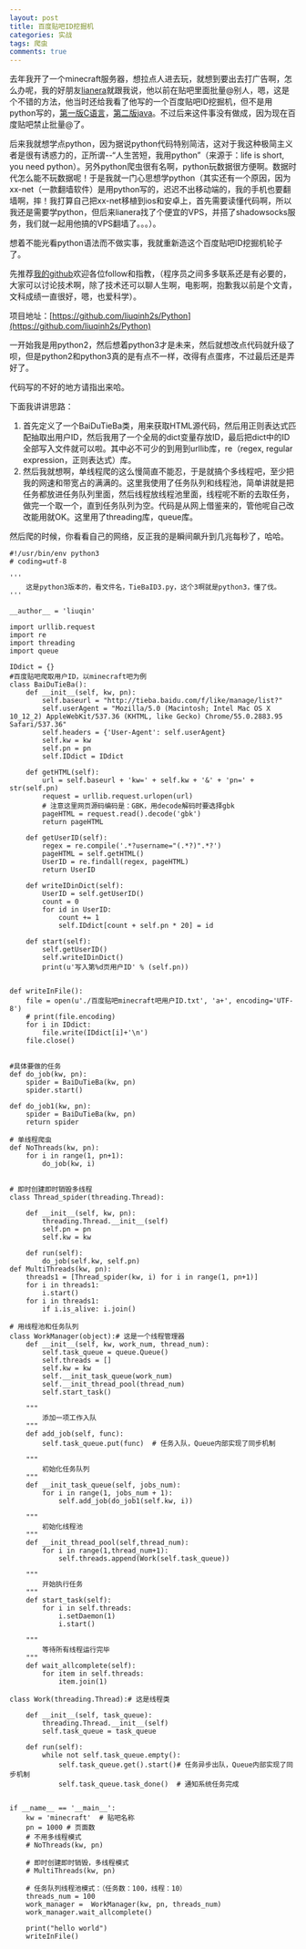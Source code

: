 ```yaml
---
layout: post
title: 百度贴吧ID挖掘机
categories: 实战
tags: 爬虫
comments: true
---
```


去年我开了一个minecraft服务器，想拉点人进去玩，就想到要出去打广告啊，怎么办呢，我的好朋友[lianera](http://lianera.com)就跟我说，他以前在贴吧里面批量@别人，嗯，这是个不错的方法，他当时还给我看了他写的一个百度贴吧ID挖掘机，但不是用python写的，[第一版C语言](https://github.com/lianera/archives/tree/master/tieba-digger)，[第二版java](https://github.com/lianera/archives/tree/master/tbot)。不过后来这件事没有做成，因为现在百度贴吧禁止批量@了。

后来我就想学点python，因为据说python代码特别简洁，这对于我这种极简主义者是很有诱惑力的，正所谓--“人生苦短，我用python”（来源于：life is short, you need python）。另外python爬虫很有名啊，python玩数据很方便啊。数据时代怎么能不玩数据呢！于是我就一门心思想学python（其实还有一个原因，因为xx-net（一款翻墙软件）是用python写的，迟迟不出移动端的，我的手机也要翻墙啊，摔！我打算自己把xx-net移植到ios和安卓上，首先需要读懂代码啊，所以我还是需要学python，但后来lianera找了个便宜的VPS，并搭了shadowsocks服务，我们就一起用他搞的VPS翻墙了。。。）。

想着不能光看python语法而不做实事，我就重新造这个百度贴吧ID挖掘机轮子了。

先推荐[我的github](https://github.com/liuqinh2s)欢迎各位follow和指教，（程序员之间多多联系还是有必要的，大家可以讨论技术啊，除了技术还可以聊人生啊，电影啊，抱歉我以前是个文青，文科成绩一直很好，嗯，也爱科学）。

项目地址：[https://github.com/liuqinh2s/Python](https://github.com/liuqinh2s/Python)

一开始我是用python2，然后想着python3才是未来，然后就想改点代码就升级了呗，但是python2和python3真的是有点不一样，改得有点蛋疼，不过最后还是弄好了。

代码写的不好的地方请指出来哈。

下面我讲讲思路：

1. 首先定义了一个BaiDuTieBa类，用来获取HTML源代码，然后用正则表达式匹配抽取出用户ID，然后我用了一个全局的dict变量存放ID，最后把dict中的ID全部写入文件就可以啦。其中必不可少的到用到urllib库，re（regex, regular expression，正则表达式）库。
2. 然后我就想啊，单线程爬的这么慢简直不能忍，于是就搞个多线程吧，至少把我的网速和带宽占的满满的。这里我使用了任务队列和线程池，简单讲就是把任务都放进任务队列里面，然后线程放线程池里面，线程呢不断的去取任务，做完一个取一个，直到任务队列为空。代码是从网上借鉴来的，管他呢自己改改能用就OK。这里用了threading库，queue库。

然后爬的时候，你看看自己的网络，反正我的是瞬间飙升到几兆每秒了，哈哈。


```
#!/usr/bin/env python3
# coding=utf-8

'''
    这是python3版本的，看文件名，TieBaID3.py，这个3啊就是python3，懂了伐。
'''

__author__ = 'liuqin'

import urllib.request
import re
import threading
import queue

IDdict = {}
#百度贴吧爬取用户ID，以minecraft吧为例
class BaiDuTieBa():
    def __init__(self, kw, pn):
        self.baseurl = "http://tieba.baidu.com/f/like/manage/list?"
        self.userAgent = "Mozilla/5.0 (Macintosh; Intel Mac OS X 10_12_2) AppleWebKit/537.36 (KHTML, like Gecko) Chrome/55.0.2883.95 Safari/537.36"
        self.headers = {'User-Agent': self.userAgent}
        self.kw = kw
        self.pn = pn
        self.IDdict = IDdict

    def getHTML(self):
        url = self.baseurl + 'kw=' + self.kw + '&' + 'pn=' + str(self.pn)
        request = urllib.request.urlopen(url)
        # 注意这里网页源码编码是：GBK，用decode解码时要选择gbk
        pageHTML = request.read().decode('gbk')
        return pageHTML

    def getUserID(self):
        regex = re.compile('.*?username="(.*?)".*?')
        pageHTML = self.getHTML()
        UserID = re.findall(regex, pageHTML)
        return UserID

    def writeIDinDict(self):
        UserID = self.getUserID()
        count = 0
        for id in UserID:
            count += 1
            self.IDdict[count + self.pn * 20] = id

    def start(self):
        self.getUserID()
        self.writeIDinDict()
        print(u'写入第%d页用户ID' % (self.pn))


def writeInFile():
    file = open(u'./百度贴吧minecraft吧用户ID.txt', 'a+', encoding='UTF-8')
    # print(file.encoding)
    for i in IDdict:
        file.write(IDdict[i]+'\n')
    file.close()


#具体要做的任务
def do_job(kw, pn):
    spider = BaiDuTieBa(kw, pn)
    spider.start()

def do_job1(kw, pn):
    spider = BaiDuTieBa(kw, pn)
    return spider

# 单线程爬虫
def NoThreads(kw, pn):
    for i in range(1, pn+1):
        do_job(kw, i)


# 即时创建即时销毁多线程
class Thread_spider(threading.Thread):

    def __init__(self, kw, pn):
        threading.Thread.__init__(self)
        self.pn = pn
        self.kw = kw

    def run(self):
        do_job(self.kw, self.pn)
def MultiThreads(kw, pn):
    threads1 = [Thread_spider(kw, i) for i in range(1, pn+1)]
    for i in threads1:
        i.start()
    for i in threads1:
        if i.is_alive: i.join()

# 用线程池和任务队列
class WorkManager(object):# 这是一个线程管理器
    def __init__(self, kw, work_num, thread_num):
        self.task_queue = queue.Queue()
        self.threads = []
        self.kw = kw
        self.__init_task_queue(work_num)
        self.__init_thread_pool(thread_num)
        self.start_task()

    """
        添加一项工作入队
    """
    def add_job(self, func):
        self.task_queue.put(func)  # 任务入队，Queue内部实现了同步机制

    """
        初始化任务队列
    """
    def __init_task_queue(self, jobs_num):
        for i in range(1, jobs_num + 1):
            self.add_job(do_job1(self.kw, i))

    """
        初始化线程池
    """
    def __init_thread_pool(self,thread_num):
        for i in range(1,thread_num+1):
            self.threads.append(Work(self.task_queue))

    """
        开始执行任务
    """
    def start_task(self):
        for i in self.threads:
            i.setDaemon(1)
            i.start()

    """
        等待所有线程运行完毕
    """
    def wait_allcomplete(self):
        for item in self.threads:
            item.join(1)  

class Work(threading.Thread):# 这是线程类

    def __init__(self, task_queue):
        threading.Thread.__init__(self)
        self.task_queue = task_queue

    def run(self):
        while not self.task_queue.empty():
            self.task_queue.get().start()# 任务异步出队，Queue内部实现了同步机制
            self.task_queue.task_done()  # 通知系统任务完成


if __name__ == '__main__':
    kw = 'minecraft'  # 贴吧名称
    pn = 1000 # 页面数
    # 不用多线程模式
    # NoThreads(kw, pn)

    # 即时创建即时销毁，多线程模式
    # MultiThreads(kw, pn)

    # 任务队列线程池模式：（任务数：100，线程：10）
    threads_num = 100
    work_manager =  WorkManager(kw, pn, threads_num)
    work_manager.wait_allcomplete()

    print("hello world")
    writeInFile()
```
